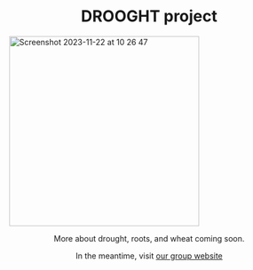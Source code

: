 <h1 align="center">DROOGHT project</h1>

<img width="342" align="center" alt="Screenshot 2023-11-22 at 10 26 47" src="https://github.com/DROOGHT/drooght.github.io/assets/2121453/f5a4df75-fde4-4fdd-8f19-c443632ed1dd">

<p align="center">More about drought, roots, and wheat coming soon.</p>

<p align="center">In the meantime, visit <a href="https://www.guillaumelobet.be/">our group website</a></p>

